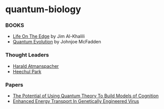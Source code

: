 # quantum-biology

### BOOKS
- [Life On The Edge](https://www.amazon.com/Life-Edge-Coming-Quantum-Biology/dp/0307986829) by Jim Al-Khalili
- [Quantum Evolution](https://www.amazon.com/gp/product/B01CC8B96Q) by Johnjoe McFadden

### Thought Leaders
- [Harald Atmanspacher](https://scholar.google.com/citations?user=L0uPYrQAAAAJ)
- [Heechul Park](https://scholar.google.com/citations?user=uA8zj_QAAAAJ&hl=en)


### Papers
- [The Potential of Using Quantum Theory To Build Models of Cognition](https://onlinelibrary.wiley.com/doi/epdf/10.1111/tops.12043)
- [Enhanced Energy Transport In Genetically Engineered Virus](https://www.semanticscholar.org/paper/Enhanced-energy-transport-in-genetically-engineered-Park-Heldman/900166f48e25e2054f766d7111dc91227a83c3f0)
